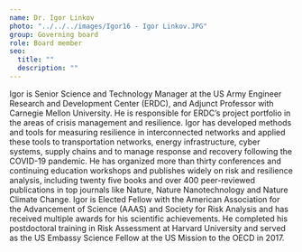 ```yaml
---
name: Dr. Igor Linkov
photo: "../../../images/Igor16 - Igor Linkov.JPG"
group: Governing board
role: Board member
seo:
  title: ""
  description: ""
---
```


Igor is Senior Science and Technology Manager at the US Army Engineer Research and Development Center (ERDC), and Adjunct Professor with Carnegie Mellon University. He is responsible for ERDC’s project portfolio in the areas of crisis management and resilience. Igor has developed methods and tools for measuring resilience in interconnected networks and applied these tools to transportation networks, energy infrastructure, cyber systems, supply chains and to manage response and recovery following the COVID-19 pandemic. He has organized more than thirty conferences and continuing education workshops and publishes widely on risk and resilience analysis, including twenty five books and over 400 peer-reviewed publications in top journals like Nature, Nature Nanotechnology and Nature Climate Change. Igor is Elected Fellow with the American Association for the Advancement of Science (AAAS) and Society for Risk Analysis and has received multiple awards for his scientific achievements. He completed his postdoctoral training in Risk Assessment at Harvard University and served as the US Embassy Science Fellow at the US Mission to the OECD in 2017.
